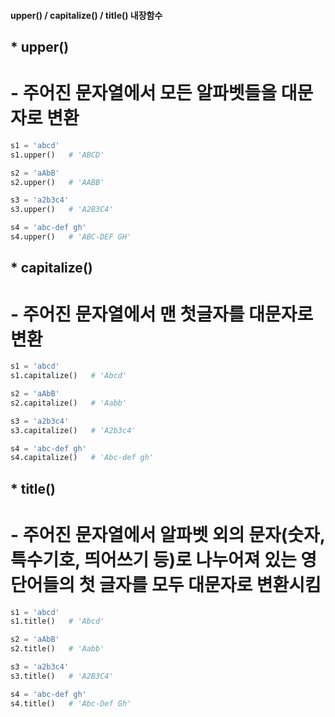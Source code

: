 #### upper()  /  capitalize()  /  title()  내장함수
## * **upper()**
# - 주어진 **문자열에서 모든 알파벳들**을 대문자로 변환
```python
s1 = 'abcd'
s1.upper()   # 'ABCD'

s2 = 'aAbB'
s2.upper()   # 'AABB'

s3 = 'a2b3c4' 
s3.upper()   # 'A2B3C4'

s4 = 'abc-def gh'
s4.upper()   # 'ABC-DEF GH'
```

## * **capitalize()**
# - 주어진 **문자열에서 맨 첫글자**를 대문자로 변환
```python
s1 = 'abcd'
s1.capitalize()   # 'Abcd'

s2 = 'aAbB'
s2.capitalize()   # 'Aabb'

s3 = 'a2b3c4' 
s3.capitalize()   # 'A2b3c4'

s4 = 'abc-def gh'
s4.capitalize()   # 'Abc-def gh'
```

## * **title()**
# - 주어진 문자열에서 알파벳 외의 문자(숫자, 특수기호, 띄어쓰기 등)로 **나누어져 있는 영단어들의 첫 글자**를 모두 대문자로 변환시킴
```python
s1 = 'abcd'
s1.title()   # 'Abcd'

s2 = 'aAbB'
s2.title()   # 'Aabb'

s3 = 'a2b3c4' 
s3.title()   # 'A2B3C4'

s4 = 'abc-def gh'
s4.title()   # 'Abc-Def Gh'
```